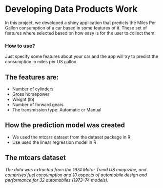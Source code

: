 # Developing Data Products Work

In this project, we developed a shiny application that predicts the Miles Per Gallon consumption of a car based in some features of it. These set of features where selected based on how easy is for the user to collect them.

### How to use?

Just specify some features about your car and the app will try to predict the consumption in miles per US gallon.

## The features are:

* Number of cylinders
* Gross horsepower
* Weight (lb)
* Number of forward gears
* The transmission type: Automatic or Manual

## How the prediction model was created

* We used the mtcars dataset from the dataset package in R  
* Use used the linear regression model in R  

## The mtcars dataset

_The data was extracted from the 1974 Motor Trend US magazine, and comprises fuel consumption and 10 aspects of automobile design and performance for 32 automobiles (1973–74 models)._  
